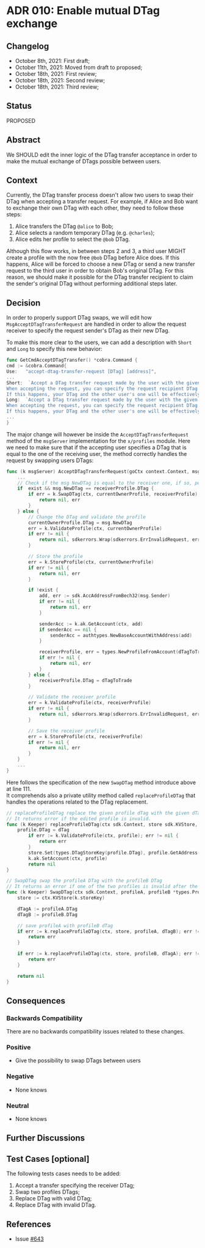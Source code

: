 # ADR 010: Enable mutual DTag exchange

## Changelog

- October 8th, 2021: First draft;
- October 11th, 2021: Moved from draft to proposed;
- October 18th, 2021: First review;
- October 18th, 2021: Second review;
- October 18th, 2021: Third review;

## Status

PROPOSED

## Abstract

We SHOULD edit the inner logic of the DTag transfer acceptance in order to make
the mutual exchange of DTags possible between users. 

## Context

Currently, the DTag transfer process doesn't allow two users to swap their DTag when accepting a transfer request.
For example, if Alice and Bob want to exchange their own DTag with each other, they need to follow these steps:
1. Alice transfers the DTag `@alice` to Bob;
2. Alice selects a random temporary DTag (e.g. `@charles`);
3. Alice edits her profile to select the `@bob` DTag.

Although this flow works, in between steps 2 and 3, a third user MIGHT create a profile with the now free `@bob` DTag before Alice does. 
If this happens, Alice will be forced to choose a new DTag or send a new transfer request to the third user in order to 
obtain Bob's original DTag. For this reason, we should make it possible for the DTag transfer recipient to claim the 
sender's original DTag without performing additional steps later.

## Decision

In order to properly support DTag swaps, we will edit how `MsgAcceptDTagTransferRequest` are handled in order to allow 
the request receiver to specify the request sender's DTag as their new DTag.

To make this more clear to the users, we can add a description with `Short` and `Long` to specify this new behavior:
```go
func GetCmdAcceptDTagTransfer() *cobra.Command {
cmd := &cobra.Command{
Use:   "accept-dtag-transfer-request [DTag] [address]",
...
Short:  `Accept a DTag transfer request made by the user with the given address.
When accepting the request, you can specify the request recipient DTag as your new DTag. 
If this happens, your DTag and the other user's one will be effectively swapped.`
Long:  `Accept a DTag transfer request made by the user with the given address.
When accepting the request, you can specify the request recipient DTag as your new DTag. 
If this happens, your DTag and the other user's one will be effectively swapped.`
...
}
```

The major change will however be inside the `AcceptDTagTransferRequest` method of the `msgServer` implementation for 
the `x/profiles` module. Here we need to make sure that if the accepting user specifies a DTag that is equal to the one
of the receiving user, the method correctly handles the request by swapping users DTags:

```go
func (k msgServer) AcceptDTagTransferRequest(goCtx context.Context, msg *types.MsgAcceptDTagTransferRequest) (*types.MsgAcceptDTagTransferRequestResponse, error) {
	...
	// Check if the msg NewDTag is equal to the receiver one, if so, perform the DTags swap
	if  exist && msg.NewDTag == receiverProfile.DTag {
		if err = k.SwapDTag(ctx, currentOwnerProfile, receiverProfile); err != nil {
			return nil, err
		}
	} else {
		// Change the DTag and validate the profile
		currentOwnerProfile.DTag = msg.NewDTag
		err = k.ValidateProfile(ctx, currentOwnerProfile)
		if err != nil {
			return nil, sdkerrors.Wrap(sdkerrors.ErrInvalidRequest, err.Error())
		}

		// Store the profile
		err = k.StoreProfile(ctx, currentOwnerProfile)
		if err != nil {
			return nil, err
		}

		if !exist {
			add, err := sdk.AccAddressFromBech32(msg.Sender)
			if err != nil {
				return nil, err
			}

			senderAcc := k.ak.GetAccount(ctx, add)
			if senderAcc == nil {
				senderAcc = authtypes.NewBaseAccountWithAddress(add)
			}

			receiverProfile, err = types.NewProfileFromAccount(dTagToTrade, senderAcc, ctx.BlockTime())
			if err != nil {
				return nil, err
			}
		} else {
			receiverProfile.DTag = dTagToTrade
		}

		// Validate the receiver profile
		err = k.ValidateProfile(ctx, receiverProfile)
		if err != nil {
			return nil, sdkerrors.Wrap(sdkerrors.ErrInvalidRequest, err.Error())
		}

		// Save the receiver profile
		err = k.StoreProfile(ctx, receiverProfile)
		if err != nil {
			return nil, err
		}
	}
	...
}
```

Here follows the specification of the new `SwapDTag` method introduce above at line 111.  
It comprehends also a private utility method called `replaceProfileDTag` that handles the
operations related to the DTag replacement.

```go
// replaceProfileDTag replace the given profile dTag with the given dTag.
// It returns error if the edited profile is invalid.
func (k Keeper) replaceProfileDTag(ctx sdk.Context, store sdk.KVStore, profile *types.Profile, dTag string) error {
	profile.DTag = dTag
        if err := k.ValidateProfile(ctx, profile); err != nil {
            return err
        }
        store.Set(types.DTagStoreKey(profile.DTag), profile.GetAddress())
        k.ak.SetAccount(ctx, profile)
        return nil
}

// SwapDTag swap the profileA DTag with the profileB DTag
// It returns an error if one of the two profiles is invalid after the swap.
func (k Keeper) SwapDTag(ctx sdk.Context, profileA, profileB *types.Profile) error {
	store := ctx.KVStore(k.storeKey)

    dTagA := profileA.DTag
    dTagB := profileB.DTag

    // save profileA with profileB dTag
    if err := k.replaceProfileDTag(ctx, store, profileA, dTagB); err != nil {
        return err
    }

    if err := k.replaceProfileDTag(ctx, store, profileB, dTagA); err != nil {
        return err
    }

    return nil
}
```

## Consequences

### Backwards Compatibility

There are no backwards compatibility issues related to these changes.

### Positive

- Give the possibility to swap DTags between users

### Negative

- None knows

### Neutral

- None knows

## Further Discussions

## Test Cases [optional]
The following tests cases needs to be added:
1) Accept a transfer specifying the receiver DTag;
2) Swap two profiles DTags;
3) Replace DTag with valid DTag;
4) Replace DTag with invalid DTag.

## References

- Issue [#643](https://github.com/desmos-labs/desmos/issues/643)